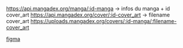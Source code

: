https://api.mangadex.org/manga/:id-manga -> infos du manga + id cover_art
https://api.mangadex.org/cover/:id-cover_art -> filename cover_art
https://uploads.mangadex.org/covers/:id-manga/:filename-cover_art

[figma](https://www.figma.com/board/yWD2YB5CFUnt02d0Wg2ml6/Untitled?t=JEW1YnZs7I51P7KQ-0)
